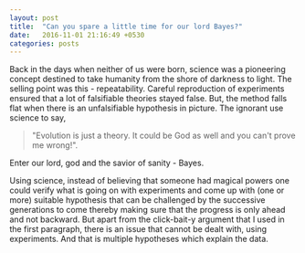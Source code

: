 ```yaml
---
layout: post
title:  "Can you spare a little time for our lord Bayes?"
date:   2016-11-01 21:16:49 +0530
categories: posts
---
```


Back in the days when neither of us were born, science was a pioneering concept destined to take humanity from the shore of darkness to light. The selling point was this - repeatability. Careful reproduction of experiments ensured that a lot of falsifiable theories stayed false. But, the method falls flat when there is an unfalsifiable hypothesis in picture. The ignorant use science to say,  

> "Evolution is just a theory. It could be God as well and you can't prove me wrong!".  

Enter our lord, god and the savior of sanity - Bayes.

<!--more-->

Using science, instead of believing that someone had magical powers one could verify what is going on with experiments and come up with (one or more) suitable hypothesis that can be challenged by the successive generations to come thereby making sure that the progress is only ahead and not backward. But apart from the click-bait-y argument that I used in the first paragraph, there is an issue that cannot be dealt with, using experiments. And that is multiple hypotheses which explain the data.


